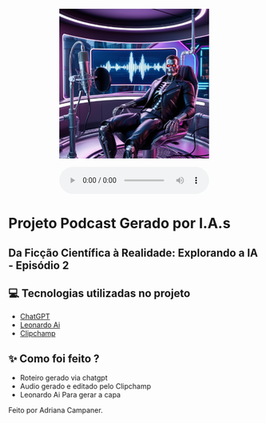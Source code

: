 <p align="center">
<img 
    src="./assets/T800.jpg"
    width="300"
/>
</p>


<div align="center">
    <audio src="./output/outputepisodio-2.mp3" controls title="Podcast editado"></audio>
</div>

# Projeto Podcast Gerado por I.A.s
## Da Ficção Científica à Realidade: Explorando a IA - Episódio 2


## 💻 Tecnologias utilizadas no projeto

- [ChatGPT](https://chat.openai.com/) 
- [Leonardo Ai](https://leonardo.ai/)
- [Clipchamp](https://clipchamp.com/pt-br/)

## ✨ Como foi feito ?

- Roteiro gerado via chatgpt
- Audio gerado e editado pelo Clipchamp
- Leonardo Ai Para gerar a capa


Feito por Adriana Campaner.
